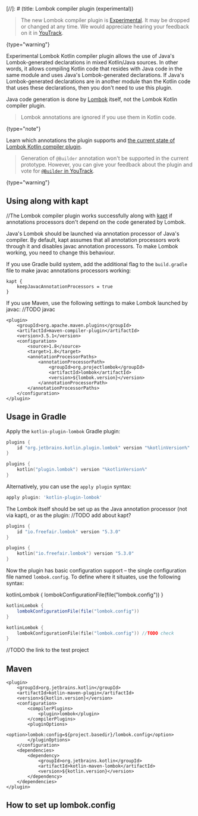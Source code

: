 [//]: # (title: Lombok compiler plugin (experimental))

> The new Lombok compiler plugin is [Experimental](https://kotlinlang.org/docs/components-stability.html). 
> It may be dropped or changed at any time. 
> We would appreciate hearing your feedback on it in [YouTrack](https://youtrack.jetbrains.com/issue/KT-7112).
>
{type="warning"}

Experimental Lombok Kotlin compiler plugin allows the use of Java's Lombok-generated declarations in mixed Kotlin/Java sources.
In other words, it allows compiling Kotlin code that resides with Java code in the same module and uses Java's Lombok-generated declarations. 
If Java's Lombok-generated declarations are in another module than the Kotlin code that uses these declarations, 
then you don't need to use this plugin.

Java code generation is done by [Lombok](https://projectlombok.org/) itself, not the Lombok Kotlin compiler plugin. 
> Lombok annotations are ignored if you use them in Kotlin code.
>
{type="note"}

Learn which annotations the plugin supports and 
[the current state of Lombok Kotlin compiler plugin](https://github.com/JetBrains/kotlin/blob/master/plugins/lombok/lombok-compiler-plugin/README.md).

> Generation of `@Builder` annotation won't be supported in the current prototype. However, you can give your feedback 
> about the plugin and vote for [`@Builder` in YouTrack](https://youtrack.jetbrains.com/issue/KT-46959).
>
{type="warning"}

## Using along with kapt

//The Lombok compiler plugin works successfully along with [kapt](kapt.md) if annotations processors don't depend on the code generated by Lombok.

Java's Lombok should be launched via annotation processor of Java's compiler.
By default, kapt assumes that all annotation processors work through it and disables javac annotation processors.
To make Lombok working, you need to change this behaviour.

If you use Gradle build system, add the additional flag to the `build.gradle` file to make javac annotations processors working:

```
kapt {
    keepJavacAnnotationProcessors = true
}
```

If you use Maven, use the following settings to make Lombok launched by javac: //TODO javac

```
<plugin>
    <groupId>org.apache.maven.plugins</groupId>
    <artifactId>maven-compiler-plugin</artifactId>
    <version>3.5.1</version>
    <configuration>
        <source>1.8</source>
        <target>1.8</target>
        <annotationProcessorPaths>
            <annotationProcessorPath>
                <groupId>org.projectlombok</groupId>
                <artifactId>lombok</artifactId>
                <version>${lombok.version}</version>
            </annotationProcessorPath>
        </annotationProcessorPaths>
    </configuration>
</plugin>    
```

## Usage in Gradle

Apply the `kotlin-plugin-lombok` Gradle plugin:

<tabs>

```groovy
plugins {
    id "org.jetbrains.kotlin.plugin.lombok" version "%kotlinVersion%"
}
```

```kotlin
plugins {
    kotlin("plugin.lombok") version "%kotlinVersion%"
}
```

</tabs>

Alternatively, you can use the `apply plugin` syntax:

```groovy
apply plugin: 'kotlin-plugin-lombok'
```

The Lombok itself should be set up as the Java annotation processor (not via kapt), or as the plugin: //TODO add about kapt?

<tabs>

```groovy
plugins {
    id "io.freefair.lombok" version "5.3.0"
}
```

```kotlin
plugins {
    kotlin("io.freefair.lombok") version "5.3.0"
}
```

</tabs>

Now the plugin has basic configuration support – the single configuration file named `lombok.config`. 
To define where it situates, use the following syntax:

kotlinLombok {
lombokConfigurationFile(file("lombok.config"))
}

<tabs>

```groovy
kotlinLombok {
    lombokConfigurationFile(file("lombok.config"))
}
```

```kotlin
kotlinLombok {
    lombokConfigurationFile(file("lombok.config")) //TODO check
}
```

</tabs>

//TODO the link to the test project

## Maven

```
<plugin>
    <groupId>org.jetbrains.kotlin</groupId>
    <artifactId>kotlin-maven-plugin</artifactId>
    <version>${kotlin.version}</version>
    <configuration>
        <compilerPlugins>
            <plugin>lombok</plugin>
        </compilerPlugins>
        <pluginOptions>
            <option>lombok:config=${project.basedir}/lombok.config</option>
        </pluginOptions>
    </configuration>
    <dependencies>
        <dependency>
            <groupId>org.jetbrains.kotlin</groupId>
            <artifactId>kotlin-maven-lombok</artifactId>
            <version>${kotlin.version}</version>
        </dependency>
    </dependencies>
</plugin>
```

## How to set up lombok.config